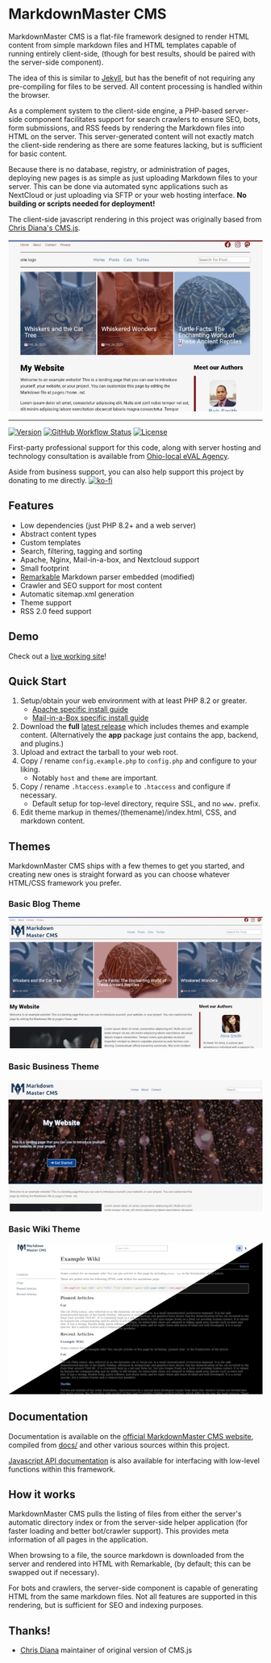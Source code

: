 # MarkdownMaster CMS


MarkdownMaster CMS is a flat-file framework designed to render HTML content from 
simple markdown files and HTML templates capable of running entirely client-side,
(though for best results, should be paired with the server-side component).

The idea of this is similar to [Jekyll](https://github.com/jekyll/jekyll),
but has the benefit of not requiring any pre-compiling for files to be served.
All content processing is handled within the browser.

As a complement system to the client-side engine, a PHP-based server-side component
facilitates support for search crawlers to ensure SEO, bots, form submissions, and
RSS feeds by rendering the Markdown files into HTML on the server.
This server-generated content will not exactly match the client-side rendering
as there are some features lacking, but is sufficient for basic content.

Because there is no database, registry, or administration of pages, 
deploying new pages is as simple as just uploading Markdown files to your server.
This can be done via automated sync applications such as NextCloud or just uploading
via SFTP or your web hosting interface.  **No building or scripts needed for deployment!**

The client-side javascript rendering in this project was originally based from
[Chris Diana's CMS.js](https://github.com/chrisdiana/cms.js).


![MarkdownMaster CMS Screenshot](img/markdownmaster-cms-basic-blog-theme.webp)

-----

[![Version](https://img.shields.io/github/package-json/v/eVAL-Agency/MarkdownMasterCMS.svg)](https://github.com/eVAL-Agency/MarkdownMasterCMS/releases)
[![GitHub Workflow Status](https://img.shields.io/github/actions/workflow/status/eVAL-Agency/MarkdownMasterCMS/test.yml?branch=main)](https://github.com/eVAL-Agency/MarkdownMasterCMS/actions)
[![License](https://img.shields.io/github/license/eVAL-Agency/MarkdownMasterCMS.svg)](https://github.com/eVAL-Agency/MarkdownMasterCMS/blob/main/LICENSE.md)


First-party professional support for this code, along with server hosting and technology consultation 
is available from [Ohio-local eVAL Agency](https://eval.agency).

Aside from business support, you can also help support this project by donating to me directly.
[![ko-fi](https://ko-fi.com/img/githubbutton_sm.svg)](https://ko-fi.com/Q5Q013RM9Q)

## Features

* Low dependencies (just PHP 8.2+ and a web server)
* Abstract content types
* Custom templates
* Search, filtering, tagging and sorting
* Apache, Nginx, Mail-in-a-box, and Nextcloud support
* Small footprint
* [Remarkable](https://github.com/jonschlinkert/remarkable) Markdown parser embedded (modified)
* Crawler and SEO support for most content
* Automatic sitemap.xml generation
* Theme support
* RSS 2.0 feed support


## Demo

Check out a [live working site](https://markdownmaster.com?mtm_campaign=github)!


## Quick Start

1. Setup/obtain your web environment with at least PHP 8.2 or greater.
   * [Apache specific install guide](docs/INSTALL.apache.md)
   * [Mail-in-a-Box specific install guide](docs/INSTALL.mailinabox.md)
2. Download the **full** 
   [latest release](https://github.com/eVAL-Agency/MarkdownMasterCMS/releases/latest)
   which includes themes and example content.
   (Alternatively the **app** package just contains the app, backend, and plugins.)
3. Upload and extract the tarball to your web root.
4. Copy / rename `config.example.php` to `config.php` and configure to your liking.
   * Notably `host` and `theme` are important.
5. Copy / rename `.htaccess.example` to `.htaccess` and configure if necessary.
   * Default setup for top-level directory, require SSL, and no `www.` prefix.
6. Edit theme markup in themes/(themename)/index.html, CSS, and markdown content.


## Themes

MarkdownMaster CMS ships with a few themes to get you started, and creating new ones
is straight forward as you can choose whatever HTML/CSS framework you prefer.

### Basic Blog Theme

![Basic Blog Theme](img/markdownmaster-cms-blog.webp)

### Basic Business Theme

![Basic Business Theme](img/markdownmaster-cms-business.webp)

### Basic Wiki Theme

![Basic Wiki Theme](img/markdownmaster-cms-wiki.webp)


## Documentation

Documentation is available on the 
[official MarkdownMaster CMS website](https://markdownmaster.com/docs.html?mtm_campaign=github),
compiled from [docs/](docs/) and other various sources within this project.

[Javascript API documentation](https://markdownmaster.com/jsdocs/latest/) is also available
for interfacing with low-level functions within this framework.


## How it works

MarkdownMaster CMS pulls the listing of files from either the server's
automatic directory index or from the server-side helper application (for faster 
loading and better bot/crawler support). 
This provides meta information of all pages in the application.

When browsing to a file, the source markdown is downloaded from the server
and rendered into HTML with Remarkable, (by default; this can be swapped out if 
necessary).

For bots and crawlers, the server-side component is capable of generating HTML
from the same markdown files.  Not all features are supported in this rendering,
but is sufficient for SEO and indexing purposes.


## Thanks!

* [Chris Diana](https://github.com/chrisdiana) maintainer of original version of CMS.js

